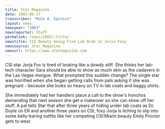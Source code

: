 ```yaml
---
title: Star Magazine
date: 2003-06-17
transcriber: "Mika A. Epstein"
layout: news
newsyear: "2003"
newsreporter: Staff
permalink: /news/2003/:title/
newstitle: CSI Beauty Going From Lab Drab to Jorja Foxy
newssource: Star Magazine
newsurl: https://www.starmagazine.com
---
```


CSI star Jorja Fox is tired of looking like a dowdy stiff. She thinks her lab-tech character Sara should be able to show as much skin as the cadavers in the Las Vegas morgue. What prompted this sudden change? The single star was horrified when she began getting calls from pals asking if she was pregnant - because she looks so heavy on TV in lab coats and baggy shirts.

She immediately had her handlers place a call to the show's honchos demanding that next season she get a makeover so she can show off her stuff. A pal tells Star that after three years of hiding under lab coats as Dr. Doyle on ER and another three years on CSI, foxy Jorja is itching to slip into some belly-baring outfits like her competing CSI:Miami beauty Emily Proctor gets to wear.
